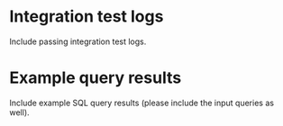 # Integration test logs

Include passing integration test logs.

# Example query results

Include example SQL query results (please include the input queries as well).
